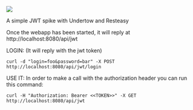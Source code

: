 [![][jwt img]][jwt]

A simple JWT spike with Undertow and Resteasy

[jwt]:jwt
[jwt img]:https://github.com/ParosSrl/jwt-spike/blob/master/logo_jwt.png

Once the webapp has been started, it will reply at http://localhost:8080/api/jwt

LOGIN: (It will reply with the jwt token)
```
curl -d "login=foo&password=bar" -X POST http://localhost:8080/api/jwt/login
```

USE IT: In order to make a call with the authorization header you can run this command:
```
curl -H "Authorization: Bearer <<TOKEN>>" -X GET http://localhost:8080/api/jwt
```
